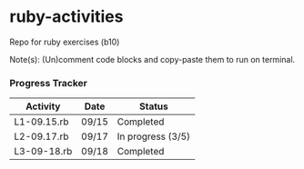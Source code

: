 # ruby-activities
Repo for ruby exercises (b10) 

Note(s): 
(Un)comment code blocks and copy-paste them to run on terminal.

### Progress Tracker
Activity | Date | Status
-------- | ---- | ------
L1-09.15.rb | 09/15 | Completed
L2-09.17.rb | 09/17 | In progress (3/5)
L3-09-18.rb | 09/18 | Completed
